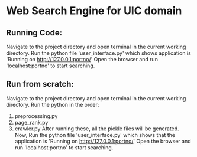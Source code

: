 # Web Search Engine for UIC domain

## Running Code:

Navigate to the project directory and open terminal in the current working directory.
Run the python file 'user_interface.py' which shows application is 'Running on http://127.0.0.1:portno/'
Open the browser and run 'localhost:portno' to start searching.

## Run from scratch:
Navigate to the project directory and open terminal in the current working directory.
Run the python in the order:
1. preprocessing.py
2. page_rank.py
3. crawler.py
After running these, all the pickle files will be generated.
Now, Run the python file 'user_interface.py' which shows that the application is 'Running on http://127.0.0.1:portno/'
Open the browser and run 'localhost:portno' to start searching.
